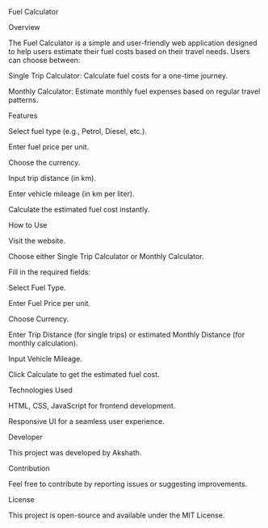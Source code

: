 Fuel Calculator

Overview

The Fuel Calculator is a simple and user-friendly web application designed to help users estimate their fuel costs based on their travel needs. Users can choose between:

Single Trip Calculator: Calculate fuel costs for a one-time journey.

Monthly Calculator: Estimate monthly fuel expenses based on regular travel patterns.

Features

Select fuel type (e.g., Petrol, Diesel, etc.).

Enter fuel price per unit.

Choose the currency.

Input trip distance (in km).

Enter vehicle mileage (in km per liter).

Calculate the estimated fuel cost instantly.

How to Use

Visit the website.

Choose either Single Trip Calculator or Monthly Calculator.

Fill in the required fields:

Select Fuel Type.

Enter Fuel Price per unit.

Choose Currency.

Enter Trip Distance (for single trips) or estimated Monthly Distance (for monthly calculation).

Input Vehicle Mileage.

Click Calculate to get the estimated fuel cost.

Technologies Used

HTML, CSS, JavaScript for frontend development.

Responsive UI for a seamless user experience.

Developer

This project was developed by Akshath.

Contribution

Feel free to contribute by reporting issues or suggesting improvements.

License

This project is open-source and available under the MIT License.
